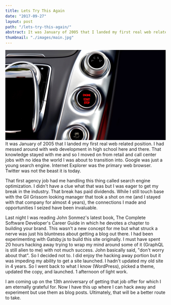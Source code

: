 ```yaml
---
title: Lets Try This Again
date: "2017-09-27"
layout: post
path: "/lets-try-this-again/"
abstract: It was January of 2005 that I landed my first real web related position. I had messed around with web development in high school here and there. That knowledge stayed with me and so I moved on from retail and call center jobs with no idea the world I was about to transition into.
thumbnail: "./images/main.jpg"
---
```

![](./images/main.jpg)
It was January of 2005 that I landed my first real web related position. I had messed around with web development in high school here and there. That knowledge stayed with me and so I moved on from retail and call center jobs with no idea the world I was about to transition into. Google was just a young search engine. Internet Explorer was the primary web browser. Twitter was not the beast it is today.

That first agency job had me handling this thing called search engine optimization. I didn't have a clue what that was but I was eager to get my break in the industry. That break has paid dividends. While I still touch base with the Gil Grissom looking manager that took a shot on me (and I stayed with that company for almost 4 years), the connections I made and opportunities I seized have been invaluable.

Last night I was reading John Sonmez's latest book, The Complete Software Developer's Career Guide in which he devotes a chapter to building your brand. This wasn't a new concept for me but what struck a nerve was just his bluntness about getting a blog out there. I had been experimenting with Gatsby.js to build this site originally. I must have spent 20 hours hacking away trying to wrap my mind around some of it (GraphQL is still alien to me) with not much success. John basically said, "don't worry about that". So I decided not to. I did enjoy the hacking away portion but it was impeding my ability to get a site launched. I hadn't updated my old site in 4 years. So I went back to what I know (WordPress), picked a theme, updated the copy, and launched. 1 afternoon of light work.

I am coming up on the 13th anniversary of getting that job offer for which I am eternally grateful for. Now I have this up where I can hack away and experiment but use them as blog posts. Ultimately, that will be a better route to take.